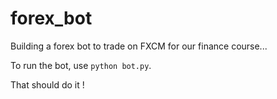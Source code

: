 # forex_bot
Building a forex bot to trade on FXCM for our finance course...

To run the bot, use `python bot.py`.

That should do it !